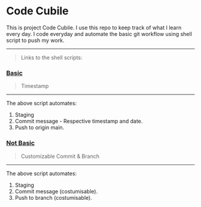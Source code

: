 # Code Cubile

This is project Code Cubile.
I use this repo to keep track of what I learn every day.
I code everyday and automate the basic git workflow using shell script to push my work.

---

> Links to the shell scripts:

### [Basic](./git-automation-scripts/basic.sh)

> Timestamp

---

The above script automates:

1. Staging
2. Commit message - Respective timestamp and date.
3. Push to origin main.

### [Not Basic](./git-automation-scripts/costum.sh)

> Customizable Commit & Branch

---

The above script automates:

1. Staging
2. Commit message (costumisable).
3. Push to branch (costumisable).
